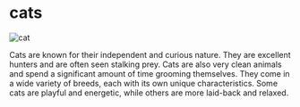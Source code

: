 
# cats
![cat](https://cdn.britannica.com/34/235834-050-C5843610/two-different-breeds-of-cats-side-by-side-outdoors-in-the-garden.jpg)

Cats are known for their independent and curious nature. They are excellent hunters and are often seen stalking prey. Cats are also very clean animals and spend a significant amount of time grooming themselves. They come in a wide variety of breeds, each with its own unique characteristics. Some cats are playful and energetic, while others are more laid-back and relaxed.


